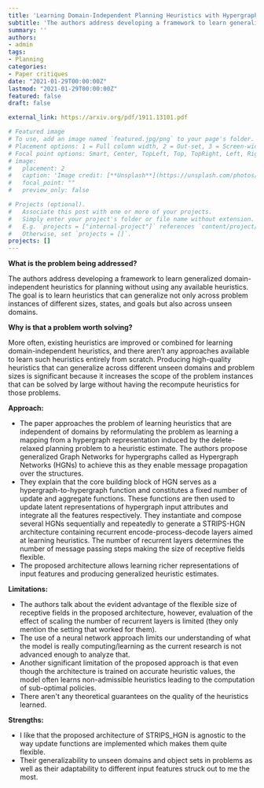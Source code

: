 ```yaml
---
title: 'Learning Domain-Independent Planning Heuristics with Hypergraph Networks'
subtitle: 'The authors address developing a framework to learn generalized domain-independent heuristics for planning without using any available heuristics. The goal is to learn heuristics that can generalize not only across problem instances of different sizes, states, and goals but also across unseen domains.'
summary: ''
authors:
- admin
tags:
- Planning
categories:
- Paper critiques
date: "2021-01-29T00:00:00Z"
lastmod: "2021-01-29T00:00:00Z"
featured: false
draft: false

external_link: https://arxiv.org/pdf/1911.13101.pdf

# Featured image
# To use, add an image named `featured.jpg/png` to your page's folder.
# Placement options: 1 = Full column width, 2 = Out-set, 3 = Screen-width
# Focal point options: Smart, Center, TopLeft, Top, TopRight, Left, Right, BottomLeft, Bottom, BottomRight
# image:
#   placement: 2
#   caption: 'Image credit: [**Unsplash**](https://unsplash.com/photos/CpkOjOcXdUY)'
#   focal_point: ""
#   preview_only: false

# Projects (optional).
#   Associate this post with one or more of your projects.
#   Simply enter your project's folder or file name without extension.
#   E.g. `projects = ["internal-project"]` references `content/project/deep-learning/index.md`.
#   Otherwise, set `projects = []`.
projects: []
---
```



**What is the problem being addressed?**

The authors address developing a framework to learn generalized domain-independent heuristics for planning without using any available heuristics. The goal is to learn heuristics that can generalize not only across problem instances of different sizes, states, and goals but also across unseen domains.


**Why is that a problem worth solving?**

More often, existing heuristics are improved or combined for learning domain-independent heuristics, and there aren’t any approaches available to learn such heuristics entirely from scratch. Producing high-quality heuristics that can generalize across different unseen domains and problem sizes is significant because it increases the scope of the problem instances that can be solved by large without having the recompute heuristics for those problems.


                                                                                                                     
                                                                                            
**Approach:**


- The paper approaches the problem of learning heuristics that are independent of domains by reformulating the problem as learning a mapping from a hypergraph representation induced by the delete-relaxed planning problem to a heuristic estimate. The authors propose generalized Graph Networks for hypergraphs called as Hypergraph Networks (HGNs) to achieve this as they enable message propagation over the structures. 
- They explain that the core building block of HGN serves as a hypergraph-to-hypergraph function and constitutes a fixed number of update and aggregate functions. These functions are then used to update latent representations of hypergraph input attributes and integrate all the features respectively. They instantiate and compose several HGNs sequentially and repeatedly to generate a STRIPS-HGN architecture containing recurrent encode-process-decode layers aimed at learning heuristics. The number of recurrent layers determines the number of message passing steps making the size of receptive fields flexible.
- The proposed architecture allows learning richer representations of input features and producing generalized heuristic estimates.


**Limitations:**

- The authors talk about the evident advantage of the flexible size of receptive fields in the proposed architecture, however, evaluation of the effect of scaling the number of recurrent layers is limited (they only mention the setting that worked for them). 
- The use of a neural network approach limits our understanding of what the model is really computing/learning as the current research is not advanced enough to analyze that. 
- Another significant limitation of the proposed approach is that even though the architecture is trained on accurate heuristic values, the model often learns non-admissible heuristics leading to the computation of sub-optimal policies. 
- There aren't any theoretical guarantees on the quality of the heuristics learned.
 

**Strengths:**

- I like that the proposed architecture of STRIPS_HGN is agnostic to the way update functions are implemented which makes them quite flexible. 
- Their generalizability to unseen domains and object sets in problems as well as their adaptability to different input features struck out to me the most. 